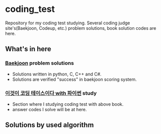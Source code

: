 # coding_test

Repository for my coding test studying. Several coding judge site's(Baekjoon, Codeup, etc.) problem solutions, book solution codes are here.

## What's in here

### [Baekjoon](https://www.acmicpc.net/) problem solutions

- Solutions written in python, C, C++ and C#.
- Solutions are verified "success" in baekjoon scoring system.

### [이것이 코딩 테이스이다 with 파이썬](https://www.hanbit.co.kr/store/books/look.php?p_code=B8945183661) study

- Section where I studying coding test with above book.
- answer codes I solve will be at here.

## Solutions by used algorithm


